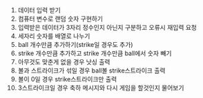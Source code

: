 1. 데이터 입력 받기
2. 컴퓨터 변수로 랜덤 숫자 구현하기
3. 입력받은 데이터가 3자리 정수인지 아닌지 구분하고 오류시 재입력 요청
4. 세자리 숫자를 배열로 나누기
5. ball 개수만큼 추가하기(strike일 경우도 추가)
6. strike 개수만큼 추가하고 strike 개수만큼 ball에서 숫자 빼기
7. 아무것도 맞춘게 없을 경우 낫싱 출력
8. 볼과 스트라이크가 섞일 경우 ball볼 strike스트라이크 출력
9. 볼이 0일 경우 strike스트라이크만 출력
10. 3스트라이크일 경우 축하 메시지와 다시 게임을 할것인지 물어보기